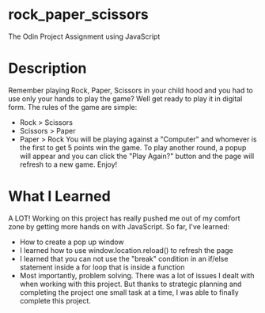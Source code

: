 # rock_paper_scissors
The Odin Project Assignment using JavaScript


# Description
Remember playing Rock, Paper, Scissors in your child hood and you had to use only your hands to play the game? Well get ready to play it in digital form. The rules of the game are simple:
- Rock > Scissors
- Scissors > Paper
- Paper > Rock
You will be playing against a "Computer" and whomever is the first to get 5 points win the game. To play another round, a popup will appear and you can click the "Play Again?" button and the page will refresh to a new game. Enjoy!

# What I Learned
A LOT! Working on this project has really pushed me out of my comfort zone by getting more hands on with JavaScript. So far, I've learned:
- How to create a pop up window
- I learned how to use window.location.reload() to refresh the page 
- I learned that you can not use the "break" condition in an if/else statement inside a for loop that is inside a function
- Most importantly, problem solving. There was a lot of issues I dealt with when working with this project. But thanks to strategic planning and  completing the project one small task at a time, I was able to finally complete this project.


